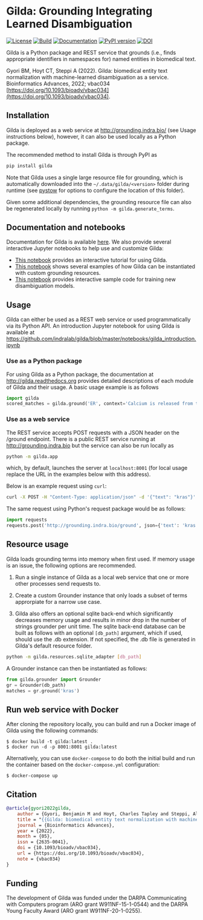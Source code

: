 # Gilda: Grounding Integrating Learned Disambiguation
[![License](https://img.shields.io/badge/License-BSD%202--Clause-orange.svg)](https://opensource.org/licenses/BSD-2-Clause)
[![Build](https://github.com/indralab/gilda/actions/workflows/tests.yml/badge.svg)](https://github.com/indralab/gilda/actions)
[![Documentation](https://readthedocs.org/projects/gilda/badge/?version=latest)](https://gilda.readthedocs.io/en/latest/?badge=latest)
[![PyPI version](https://badge.fury.io/py/gilda.svg)](https://badge.fury.io/py/gilda)
[![DOI](https://img.shields.io/badge/DOI-10.1093/bioadv/vbac034-green.svg)](https://doi.org/10.1093/bioadv/vbac034)

Gilda is a Python package and REST service that grounds (i.e., finds
appropriate identifiers in namespaces for) named entities in biomedical text.

Gyori BM, Hoyt CT, Steppi A (2022). Gilda: biomedical entity text normalization with machine-learned disambiguation as a service. Bioinformatics Advances, 2022; vbac034 [https://doi.org/10.1093/bioadv/vbac034](https://doi.org/10.1093/bioadv/vbac034).

## Installation
Gilda is deployed as a web service at http://grounding.indra.bio/ (see
Usage instructions below), however, it can also be used locally as a Python
package.

The recommended method to install Gilda is through PyPI as
```bash
pip install gilda
```
Note that Gilda uses a single large resource file for grounding, which is
automatically downloaded into the `~/.data/gilda/<version>` folder during
runtime (see [pystow](https://github.com/cthoyt/pystow#%EF%B8%8F%EF%B8%8F-configuration) for options to
configure the location of this folder).

Given some additional dependencies, the grounding resource file can
also be regenerated locally by running `python -m gilda.generate_terms`.

## Documentation and notebooks
Documentation for Gilda is available [here](https://gilda.readthedocs.io).
We also provide several interactive Jupyter notebooks to help use and customize Gilda:
- [This notebook](https://github.com/indralab/gilda/blob/master/notebooks/gilda_introduction.ipynb) provides an interactive tutorial for using Gilda.
- [This notebook](https://github.com/indralab/gilda/blob/master/notebooks/custom_grounders.ipynb) shows several examples of how Gilda can be instantiated with custom
grounding resources.
- [This notebook](https://github.com/indralab/gilda/blob/master/models/model_training.ipynb) provides interactive sample code for training
new disambiguation models.

## Usage
Gilda can either be used as a REST web service or used programmatically
via its Python API. An introduction Jupyter notebook for using Gilda
is available at
https://github.com/indralab/gilda/blob/master/notebooks/gilda_introduction.ipynb

### Use as a Python package
For using Gilda as a Python package, the documentation at
http://gilda.readthedocs.org provides detailed descriptions of each module of
Gilda and their usage. A basic usage example is as follows

```python
import gilda
scored_matches = gilda.ground('ER', context='Calcium is released from the ER.')
```

### Use as a web service
The REST service accepts POST requests with a JSON header on the /ground
endpoint. There is a public REST service running at http://grounding.indra.bio
but the service can also be run locally as

```bash
python -m gilda.app
```
which, by default, launches the server at `localhost:8001` (for local usage
replace the URL in the examples below with this address).

Below is an example request using `curl`:

```bash
curl -X POST -H "Content-Type: application/json" -d '{"text": "kras"}' http://grounding.indra.bio/ground
```

The same request using Python's request package would be as follows:

```python
import requests
requests.post('http://grounding.indra.bio/ground', json={'text': 'kras'})
```

## Resource usage
Gilda loads grounding terms into memory when first used. If memory usage
is an issue, the following options are recommended.

1. Run a single instance of Gilda as a local web service that one or more
other processes send requests to.

2. Create a custom Grounder instance that only loads a subset of terms
approrpiate for a narrow use case.

3. Gilda also offers an optional sqlite back-end which significantly decreases
memory usage and results in minor drop in the number of strings grounder per
unit time. The sqlite back-end database can be built as follows with an
optional `[db_path]` argument, which if used, should use the .db extension. If
not specified, the .db file is generated in Gilda's default resource folder.

```bash
python -m gilda.resources.sqlite_adapter [db_path]
```

A Grounder instance can then be instantiated as follows:

```python
from gilda.grounder import Grounder
gr = Grounder(db_path)
matches = gr.ground('kras')
```

## Run web service with Docker

After cloning the repository locally, you can build and run a Docker image
of Gilda using the following commands:

```shell
$ docker build -t gilda:latest .
$ docker run -d -p 8001:8001 gilda:latest
```

Alternatively, you can use `docker-compose` to do both the initial build and
run the container based on the `docker-compose.yml` configuration:

```shell
$ docker-compose up
```

## Citation

```bibtex
@article{gyori2022gilda,
    author = {Gyori, Benjamin M and Hoyt, Charles Tapley and Steppi, Albert},
    title = "{{Gilda: biomedical entity text normalization with machine-learned disambiguation as a service}}",
    journal = {Bioinformatics Advances},
    year = {2022},
    month = {05},
    issn = {2635-0041},
    doi = {10.1093/bioadv/vbac034},
    url = {https://doi.org/10.1093/bioadv/vbac034},
    note = {vbac034}
}
```

## Funding
The development of Gilda was funded under the DARPA Communicating with Computers
program (ARO grant W911NF-15-1-0544) and the DARPA Young Faculty Award
(ARO grant W911NF-20-1-0255).
